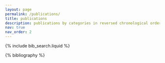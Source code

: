 ```yaml
---
layout: page
permalink: /publications/
title: publications
description: publications by categories in reversed chronological order. generated by jekyll-scholar.
nav: true
nav_order: 2
---
```


<!-- _pages/publications.md -->
{% include bib_search.liquid %}

<div class="publications">

{% bibliography %}

</div>
